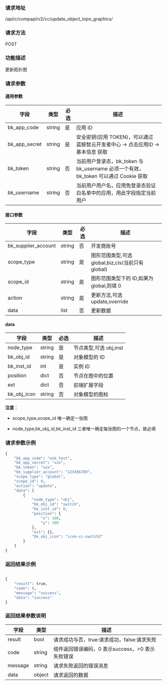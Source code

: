 
### 请求地址

/api/c/compapi/v2/cc/update_object_topo_graphics/



### 请求方法

POST


### 功能描述

更新拓扑图

### 请求参数


#### 通用参数

| 字段 | 类型 | 必选 |  描述 |
|-----------|------------|--------|------------|
| bk_app_code  |  string    | 是 | 应用 ID     |
| bk_app_secret|  string    | 是 | 安全密钥(应用 TOKEN)，可以通过 蓝鲸智云开发者中心 -&gt; 点击应用ID -&gt; 基本信息 获取 |
| bk_token     |  string    | 否 | 当前用户登录态，bk_token 与 bk_username 必须一个有效，bk_token 可以通过 Cookie 获取 |
| bk_username  |  string    | 否 | 当前用户用户名，应用免登录态验证白名单中的应用，用此字段指定当前用户 |

#### 接口参数

| 字段      |  类型      | 必选   |  描述      |
|-----------|------------|--------|------------|
| bk_supplier_account | string     | 否     | 开发商账号 |
| scope_type          |  string    | 是     | 图形范围类型,可选 global,biz,cls(当前只有 global) |
| scope_id            |  string    | 是     | 图形范围类型下的 ID,如果为 global,则填 0   |
| action              |  string    | 是     | 更新方法,可选 update,override   |
| data                |  list      | 否     | 更新数据   |

#### data

| 字段      |  类型      | 必选   |  描述      |
|-----------|------------|--------|------------|
| node_type   | string | 是 | 节点类型,可选 obj,inst |
| bk_obj_id   | string | 是 | 对象模型的 ID |
| bk_inst_id  | int    | 是 | 实例 ID |
| position    | dict   | 否 | 节点在图中的位置 |
| ext         | dict   | 否 | 前端扩展字段 |
| bk_obj_icon | string | 否 | 对象模型的图标 |


**注意**：

- scope_type,scope_id 唯一确定一张图

- node_type,bk_obj_id,bk_inst_id 三者唯一确定每张图的一个节点，故必填

### 请求参数示例

```python
{
    "bk_app_code": "esb_test",
    "bk_app_secret": "xxx",
    "bk_token": "xxx",
    "bk_supplier_account": "123456789",
    "scope_type": "global",
    "scope_id": 0,
    "action": "update",
    "data": [
        {
            "node_type": "obj",
            "bk_obj_id": "switch",
            "bk_inst_id": 0,
            "position": {
                "x": 100,
                "y": 100
            },
            "ext": {},
            "bk_obj_icon": "icon-cc-switch2"
        }
    ]
}
```

### 返回结果示例

```python

{
    "result": true,
    "code": 0,
    "message": "success",
    "data": "success"
}
```

### 返回结果参数说明

| 字段      | 类型      | 描述      |
|-----------|-----------|-----------|
| result    | bool      | 请求成功与否，true:请求成功，false:请求失败 |
| code      | string    | 组件返回错误编码，0 表示success，>0 表示失败错误 |
| message   | string    | 请求失败返回的错误消息 |
| data      | object    | 请求返回的数据 |
